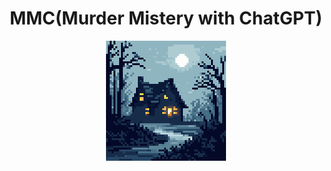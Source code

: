  <h1 align="center">MMC(Murder Mistery with ChatGPT)</h1>
 <p align="center">
   <a href="https://github.com/ultemica/mmc">
     <img align="center" src="https://raw.githubusercontent.com/ultemica/mmc/master/public/icons/icon-512x512.png" width="192px" alt="MMC Logo" style="image-rendering: pixelated">
   </a>
 </p>
